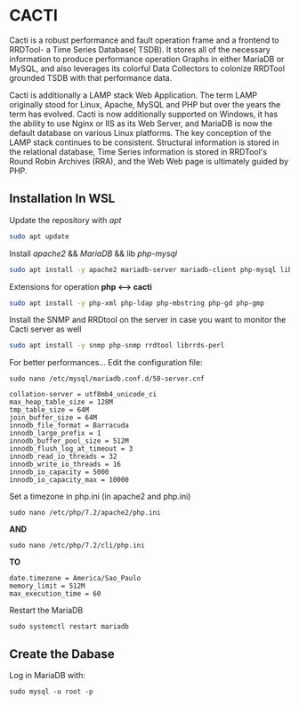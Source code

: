# CACTI

Cacti is a robust performance and fault operation frame and a frontend to RRDTool- a Time Series Database( TSDB). It stores all of the necessary information to produce performance operation Graphs in either MariaDB or MySQL, and also leverages its colorful Data Collectors to colonize RRDTool grounded TSDB with that performance data.

Cacti is additionally a LAMP stack Web Application. The term LAMP originally stood for Linux, Apache, MySQL and PHP but over the years the term has evolved. Cacti is now additionally supported on Windows, it has the ability to use Nginx or IIS as its Web Server, and MariaDB is now the default database on various Linux platforms. The key conception of the LAMP stack continues to be consistent. Structural information is stored in the relational database, Time Series information is stored in RRDTool's Round Robin Archives (RRA), and the Web Web page is ultimately guided by PHP.

## Installation In WSL

Update the repository with *apt*
```bash
sudo apt update
```

Install *apache2* && *MariaDB* && lib *php-mysql*
```bash
sudo apt install -y apache2 mariadb-server mariadb-client php-mysql libapache2-mod-php
```

Extensions for operation **php <--> cacti**
```bash
sudo apt install -y php-xml php-ldap php-mbstring php-gd php-gmp
```

Install the SNMP and RRDtool on the server in case you want to monitor the Cacti server as well
```bash
sudo apt install -y snmp php-snmp rrdtool librrds-perl
```

For better performances... Edit the configuration file:
```
sudo nano /etc/mysql/mariadb.conf.d/50-server.cnf
```
```
collation-server = utf8mb4_unicode_ci
max_heap_table_size = 128M
tmp_table_size = 64M
join_buffer_size = 64M
innodb_file_format = Barracuda
innodb_large_prefix = 1
innodb_buffer_pool_size = 512M
innodb_flush_log_at_timeout = 3
innodb_read_io_threads = 32
innodb_write_io_threads = 16
innodb_io_capacity = 5000
innodb_io_capacity_max = 10000
```

Set a timezone in php.ini (in apache2 and php.ini)
```
sudo nano /etc/php/7.2/apache2/php.ini

```
**AND**
```
sudo nano /etc/php/7.2/cli/php.ini
```
**TO**
```
date.timezone = America/Sao_Paulo
memory_limit = 512M
max_execution_time = 60
```

Restart the MariaDB
```
sudo systemctl restart mariadb
```

## Create the Dabase

Log in MariaDB with:
```
sudo mysql -u root -p
```
